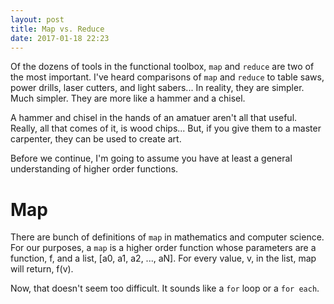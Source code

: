 ```yaml
---
layout: post
title: Map vs. Reduce
date: 2017-01-18 22:23
---
```


Of the dozens of tools in the functional toolbox, `map` and `reduce` are two of the most important.
I've heard comparisons of `map` and `reduce` to table saws, power drills, laser cutters, 
and light sabers...
In reality, they are simpler. Much simpler.
They are more like a hammer and a chisel.

A hammer and chisel in the hands of an amatuer aren't all that useful.
Really, all that comes of it, is wood chips...
But, if you give them to a master carpenter, they can be used to create art.

Before we continue, I'm going to assume you have at least a general understanding 
of higher order functions.

# Map

There are bunch of definitions of `map` in mathematics and computer science.
For our purposes, a `map` is a higher order function whose parameters are 
a function, f, and a list, [a0, a1, a2, ..., aN].
For every value, v, in the list, map will return, f(v).

Now, that doesn't seem too difficult.
It sounds like a `for` loop or a `for each`.

